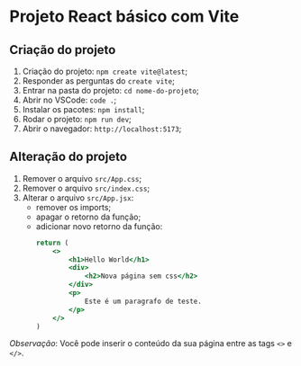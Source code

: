 # Projeto React básico com Vite

## Criação do projeto

1. Criação do projeto: `npm create vite@latest`;
1. Responder as perguntas do `create vite`;
1. Entrar na pasta do projeto: `cd nome-do-projeto`;
1. Abrir no VSCode: `code .`;
1. Instalar os pacotes: `npm install`;
1. Rodar o projeto: `npm run dev`;
1. Abrir o navegador: `http://localhost:5173`;

## Alteração do projeto

1. Remover o arquivo `src/App.css`;
1. Remover o arquivo `src/index.css`;
1. Alterar o arquivo `src/App.jsx`:
    - remover os imports;
    - apagar o retorno da função;
    - adicionar novo retorno da função:
        ```jsx
        return (
            <>
                <h1>Hello World</h1>
                <div>
                    <h2>Nova página sem css</h2>
                </div>
                <p>
                    Este é um paragrafo de teste.
                </p>
            </>
        )
        ```

*Observação*: Você pode inserir o conteúdo da sua página entre as tags `<>` e `</>`.